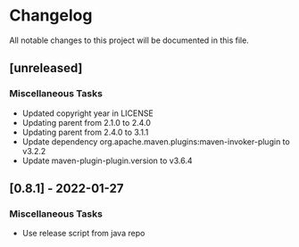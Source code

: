 # Changelog
All notable changes to this project will be documented in this file.

## [unreleased]

### Miscellaneous Tasks

- Updated copyright year in LICENSE
- Updating parent from 2.1.0 to 2.4.0
- Updating parent from 2.4.0 to 3.1.1
- Update dependency org.apache.maven.plugins:maven-invoker-plugin to v3.2.2
- Update maven-plugin-plugin.version to v3.6.4

## [0.8.1] - 2022-01-27

### Miscellaneous Tasks

- Use release script from java repo

<!-- generated by git-cliff -->
